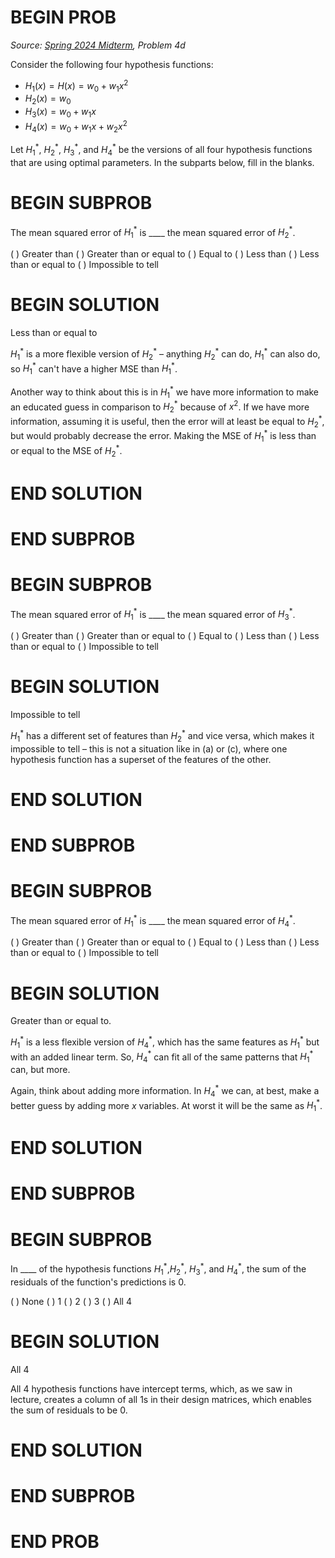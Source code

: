 # BEGIN PROB

<i>Source: [Spring 2024 Midterm](../sp24-midterm/index.html), Problem 4d</i>

Consider the following four hypothesis functions:


-  $H_1(x) = H(x) = w_0 + w_1 x^2$
-  $H_2(x) = w_0$
-  $H_3(x) = w_0 + w_1 x$
-  $H_4(x) = w_0 + w_1x + w_2x^2$


Let $H_1^*$, $H_2^*$, $H_3^*$, and $H_4^*$ be the versions of all four hypothesis functions that are using optimal parameters. In the subparts below, fill in the blanks.

# BEGIN SUBPROB

The mean squared error of $H_1^*$ is \_\_\_\_ the mean squared error of $H_2^*$.

( ) Greater than
( ) Greater than or equal to
( ) Equal to
( ) Less than
( ) Less than or equal to
( ) Impossible to tell

# BEGIN SOLUTION

Less than or equal to

$H_1^*$ is a more flexible version of $H_2^*$ – anything $H_2^*$ can do, $H_1^*$ can also do, so $H_1^*$ can't have a higher MSE than $H_1^*$.

Another way to think about this is in $H_1^*$ we have more information to make an educated guess in comparison to $H_2^*$ because of $x^2$. If we have more information, assuming it is useful, then the error will at least be equal to $H_2^*$, but would probably decrease the error. Making the MSE of $H_1^*$ is less than or equal to the MSE of $H_2^*$.

# END SOLUTION

# END SUBPROB

# BEGIN SUBPROB

The mean squared error of $H_1^*$ is \_\_\_\_ the mean squared error of $H_3^*$.

( ) Greater than
( ) Greater than or equal to
( ) Equal to
( ) Less than
( ) Less than or equal to
( ) Impossible to tell

# BEGIN SOLUTION

Impossible to tell

$H_1^*$ has a different set of features than $H_2^*$ and vice versa, which makes it impossible to tell – this is not a situation like in (a) or (c), where one hypothesis function has a superset of the features of the other.

# END SOLUTION

# END SUBPROB

# BEGIN SUBPROB

The mean squared error of $H_1^*$ is \_\_\_\_ the mean squared error of $H_4^*$.

( ) Greater than
( ) Greater than or equal to
( ) Equal to
( ) Less than
( ) Less than or equal to
( ) Impossible to tell

# BEGIN SOLUTION

Greater than or equal to.

$H_1^*$ is a less flexible version of $H_4^*$, which has the same features as $H_1^*$ but with an added linear term. So, $H_4^*$ can fit all of the same patterns that $H_1^*$ can, but more.

Again, think about adding more information. In $H_4^*$ we can, at best, make a better guess by adding more $x$ variables. At worst it will be the same as $H_1^*$.

# END SOLUTION

# END SUBPROB

# BEGIN SUBPROB

In \_\_\_\_ of the hypothesis functions $H_1^*$,$H_2^*$, $H_3^*$, and $H_4^*$, the sum of the residuals of the function's predictions is 0.

( ) None
( ) $1$
( ) $2$
( ) $3$
( ) All $4$

# BEGIN SOLUTION

All $4$

All $4$ hypothesis functions have intercept terms, which, as we saw in lecture, creates a column of all 1s in their design matrices, which enables the sum of residuals to be $0$.

# END SOLUTION

# END SUBPROB

# END PROB